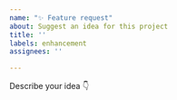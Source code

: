 ```yaml
---
name: "✨ Feature request"
about: Suggest an idea for this project
title: ''
labels: enhancement
assignees: ''

---
```


Describe your idea 👇
